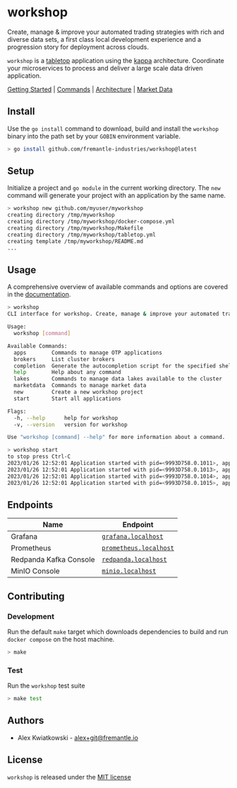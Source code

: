 # workshop

Create, manage & improve your automated trading strategies with rich and diverse data sets, a
first class local development experience and a progression story for deployment across clouds.

`workshop` is a [tabletop](https://github.com/fremantle-industries/tabletop) application using
the [kappa](https://milinda.pathirage.org/kappa-architecture.com) architecture. Coordinate your
microservices to process and deliver a large scale data driven application.

[Getting Started](./docs/GETTING_STARTED.md) | [Commands](./docs/COMMANDS.md) | [Architecture](./docs/ARCHITECTURE.md) | [Market Data](./docs/MARKET_DATA.md)

## Install

Use the `go install` command to download, build and install the `workshop` binary into the path
set by your `GOBIN` environment variable.

```bash
> go install github.com/fremantle-industries/workshop@latest
```

## Setup

Initialize a project and `go module` in the current working directory. The `new` command
will generate your project with an application by the same name.

```bash
> workshop new github.com/myuser/myworkshop
creating directory /tmp/myworkshop
creating directory /tmp/myworkshop/docker-compose.yml
creating directory /tmp/myworkshop/Makefile
creating directory /tmp/myworkshop/tabletop.yml
creating template /tmp/myworkshop/README.md
...
```

## Usage

A comprehensive overview of available commands and options are covered in the [documentation](./docs/COMMANDS.md).

```bash
> workshop
CLI interface for workshop. Create, manage & improve your automated trading strategies.

Usage:
  workshop [command]

Available Commands:
  apps        Commands to manage OTP applications
  brokers     List cluster brokers
  completion  Generate the autocompletion script for the specified shell
  help        Help about any command
  lakes       Commands to manage data lakes available to the cluster
  marketdata  Commands to manage market data
  new         Create a new workshop project
  start       Start all applications

Flags:
  -h, --help      help for workshop
  -v, --version   version for workshop

Use "workshop [command] --help" for more information about a command.
```

```bash
> workshop start
to stop press Ctrl-C
2023/01/26 12:52:01 Application started with pid=<9993D758.0.1011>, app_name="marketdata", node_name="nodename@localhost"
2023/01/26 12:52:01 Application started with pid=<9993D758.0.1013>, app_name="orderbook", node_name="nodename@localhost"
2023/01/26 12:52:01 Application started with pid=<9993D758.0.1014>, app_name="process", node_name="nodename@localhost"
2023/01/26 12:52:01 Application started with pid=<9993D758.0.1015>, app_name="deliver", node_name="nodename@localhost"
```

## Endpoints

| Name                       | Endpoint                                              |
| ---------------------------| ------------------------------------------------------|
| Grafana                    | [`grafana.localhost`](http://grafana.localhost)       |
| Prometheus                 | [`prometheus.localhost`](http://prometheus.localhost) |
| Redpanda Kafka Console     | [`redpanda.localhost`](http://redpanda.localhost)     |
| MinIO Console              | [`minio.localhost`](http://minio.localhost)           |

## Contributing

### Development

Run the default `make` target which downloads dependencies to build and run
`docker compose` on the host machine.

```bash
> make
```

### Test

Run the `workshop` test suite

```bash
> make test
```

## Authors

- Alex Kwiatkowski - alex+git@fremantle.io

## License

`workshop` is released under the [MIT license](./LICENSE.md)
